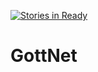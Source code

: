 [![Stories in Ready](https://badge.waffle.io/gottfridsson/GottNet.png?label=ready&title=Ready)](https://waffle.io/gottfridsson/GottNet?utm_source=badge)
# GottNet
